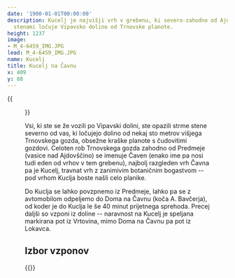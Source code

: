 ```yaml
---
date: '1900-01-01T00:00:00'
description: Kucelj je najvišji vrh v grebenu, ki severo-zahodno od Ajdovščine s strmimi
  stenami ločuje Vipavsko dolino od Trnovske planote.
height: 1237
image:
- M_4-6459_IMG.JPG
lead: M_4-6459_IMG.JPG
name: Kucelj
title: Kucelj na Čavnu
x: 409
y: 88
---
```

{{<figure src="M_4-6459_IMG.JPG" caption="Pogled na Kucelj iz Vipavske doline">}}

Vsi, ki ste se že vozili po Vipavski dolini, ste opazili strme stene severno od vas, ki ločujejo dolino od nekaj sto metrov višjega Trnovskega gozda, obsežne kraške planote s čudovitimi gozdovi. Celoten rob Trnovskega gozda zahodno od Predmeje (vasice nad Ajdovščino) se imenuje Čaven (enako ime pa nosi tudi eden od vrhov v tem grebenu), najbolj razgleden vrh Čavna pa je Kucelj, travnat vrh z zanimivim botaničnim bogastvom -- pod vrhom Kuclja boste našli celo planike.

Do Kuclja se lahko povzpnemo iz Predmeje, lahko pa se z avtomobilom odpeljemo do Doma na Čavnu (koča A. Bavčerja), od koder je do Kuclja le še 40 minut prijetnega sprehoda. Precej daljši so vzponi iz doline -- naravnost na Kucelj je speljana markirana pot iz Vrtovina, mimo Doma na Čavnu pa pot iz Lokavca.

## Izbor vzponov

{{<multipath-hike-list>}}
